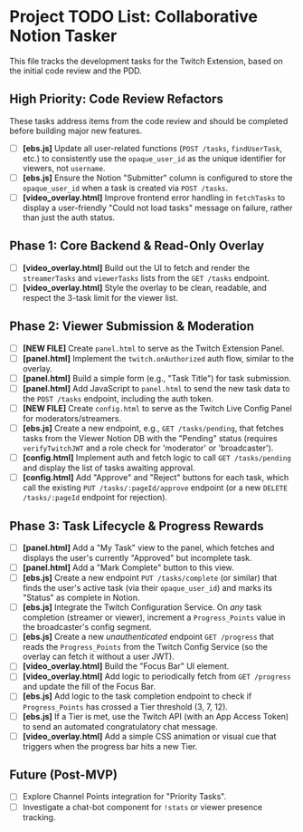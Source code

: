 # Project TODO List: Collaborative Notion Tasker

This file tracks the development tasks for the Twitch Extension, based on the initial code review and the PDD.

## High Priority: Code Review Refactors

These tasks address items from the code review and should be completed before building major new features.

- [ ] **[ebs.js]** Update all user-related functions (`POST /tasks`, `findUserTask`, etc.) to consistently use the `opaque_user_id` as the unique identifier for viewers, not `username`.
- [ ] **[ebs.js]** Ensure the Notion "Submitter" column is configured to store the `opaque_user_id` when a task is created via `POST /tasks`.
- [ ] **[video_overlay.html]** Improve frontend error handling in `fetchTasks` to display a user-friendly "Could not load tasks" message on failure, rather than just the auth status.

## Phase 1: Core Backend & Read-Only Overlay

- [ ] **[video_overlay.html]** Build out the UI to fetch and render the `streamerTasks` and `viewerTasks` lists from the `GET /tasks` endpoint.
- [ ] **[video_overlay.html]** Style the overlay to be clean, readable, and respect the 3-task limit for the viewer list.

## Phase 2: Viewer Submission & Moderation

- [ ] **[NEW FILE]** Create `panel.html` to serve as the Twitch Extension Panel.
- [ ] **[panel.html]** Implement the `twitch.onAuthorized` auth flow, similar to the overlay.
- [ ] **[panel.html]** Build a simple form (e.g., "Task Title") for task submission.
- [ ] **[panel.html]** Add JavaScript to `panel.html` to send the new task data to the `POST /tasks` endpoint, including the auth token.
- [ ] **[NEW FILE]** Create `config.html` to serve as the Twitch Live Config Panel for moderators/streamers.
- [ ] **[ebs.js]** Create a new endpoint, e.g., `GET /tasks/pending`, that fetches tasks from the Viewer Notion DB with the "Pending" status (requires `verifyTwitchJWT` and a role check for 'moderator' or 'broadcaster').
- [ ] **[config.html]** Implement auth and fetch logic to call `GET /tasks/pending` and display the list of tasks awaiting approval.
- [ ] **[config.html]** Add "Approve" and "Reject" buttons for each task, which call the existing `PUT /tasks/:pageId/approve` endpoint (or a new `DELETE /tasks/:pageId` endpoint for rejection).

## Phase 3: Task Lifecycle & Progress Rewards

- [ ] **[panel.html]** Add a "My Task" view to the panel, which fetches and displays the user's currently "Approved" but incomplete task.
- [ ] **[panel.html]** Add a "Mark Complete" button to this view.
- [ ] **[ebs.js]** Create a new endpoint `PUT /tasks/complete` (or similar) that finds the user's active task (via their `opaque_user_id`) and marks its "Status" as complete in Notion.
- [ ] **[ebs.js]** Integrate the Twitch Configuration Service. On _any_ task completion (streamer or viewer), increment a `Progress_Points` value in the broadcaster's config segment.
- [ ] **[ebs.js]** Create a new _unauthenticated_ endpoint `GET /progress` that reads the `Progress_Points` from the Twitch Config Service (so the overlay can fetch it without a user JWT).
- [ ] **[video_overlay.html]** Build the "Focus Bar" UI element.
- [ ] **[video_overlay.html]** Add logic to periodically fetch from `GET /progress` and update the fill of the Focus Bar.
- [ ] **[ebs.js]** Add logic to the task completion endpoint to check if `Progress_Points` has crossed a Tier threshold (3, 7, 12).
- [ ] **[ebs.js]** If a Tier is met, use the Twitch API (with an App Access Token) to send an automated congratulatory chat message.
- [ ] **[video_overlay.html]** Add a simple CSS animation or visual cue that triggers when the progress bar hits a new Tier.

## Future (Post-MVP)

- [ ] Explore Channel Points integration for "Priority Tasks".
- [ ] Investigate a chat-bot component for `!stats` or viewer presence tracking.
